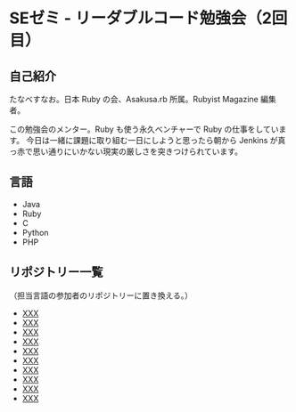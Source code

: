 # SEゼミ - リーダブルコード勉強会（2回目）

## 自己紹介

たなべすなお。日本 Ruby の会、Asakusa.rb 所属。Rubyist Magazine 編集者。

この勉強会のメンター。Ruby も使う永久ベンチャーで Ruby の仕事をしています。
今日は一緒に課題に取り組む一日にしようと思ったら朝から Jenkins が真っ赤で思い通りにいかない現実の厳しさを突きつけられています。

## 言語

  * Java
  * Ruby
  * C
  * Python
  * PHP

## リポジトリー一覧

（担当言語の参加者のリポジトリーに置き換える。）

  * [XXX](https://github.com/XXX/XXX-sezemi-2014-readable-code-2)
  * [XXX](https://github.com/XXX/XXX-sezemi-2014-readable-code-2)
  * [XXX](https://github.com/XXX/XXX-sezemi-2014-readable-code-2)
  * [XXX](https://github.com/XXX/XXX-sezemi-2014-readable-code-2)
  * [XXX](https://github.com/XXX/XXX-sezemi-2014-readable-code-2)
  * [XXX](https://github.com/XXX/XXX-sezemi-2014-readable-code-2)
  * [XXX](https://github.com/XXX/XXX-sezemi-2014-readable-code-2)
  * [XXX](https://github.com/XXX/XXX-sezemi-2014-readable-code-2)
  * [XXX](https://github.com/XXX/XXX-sezemi-2014-readable-code-2)
  * [XXX](https://github.com/XXX/XXX-sezemi-2014-readable-code-2)
